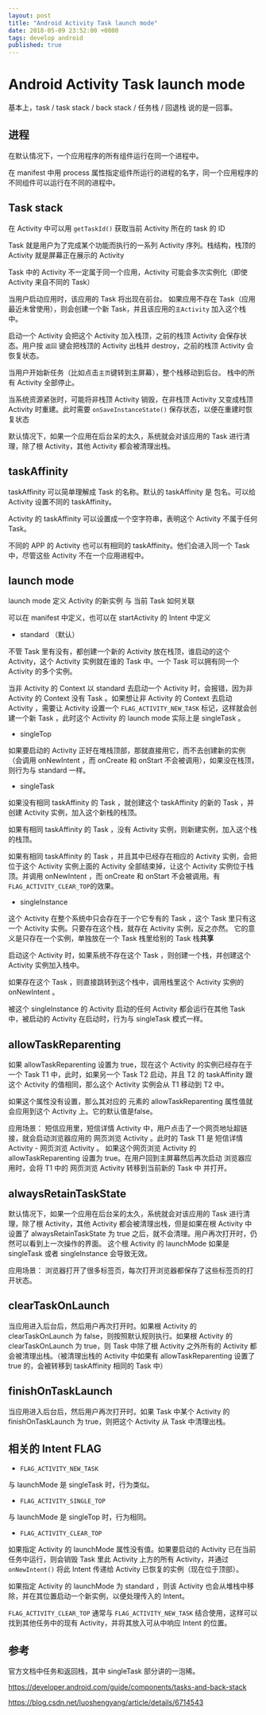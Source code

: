 ```yaml
---
layout: post
title: "Android Activity Task launch mode"
date: 2018-05-09 23:52:00 +0800
tags: develop android
published: true
---
```

# Android Activity Task launch mode

基本上，task / task stack / back stack / 任务栈 / 回退栈 说的是一回事。

## 进程

在默认情况下，一个应用程序的所有组件运行在同一个进程中。

在 manifest 中用 process 属性指定组件所运行的进程的名字，同一个应用程序的不同组件可以运行在不同的进程中。

## Task stack

在 Activity 中可以用 `getTaskId()` 获取当前 Activity 所在的 task 的 ID 

Task 就是用户为了完成某个功能而执行的一系列 Activity 序列。栈结构，栈顶的 Activity 就是屏幕正在展示的 Activity

Task 中的 Activity 不一定属于同一个应用，Activity 可能会多次实例化（即使 Activity 来自不同的 Task）

当用户启动应用时，该应用的 Task 将出现在前台。 如果应用不存在 Task（应用最近未曾使用），则会创建一个新 Task，并且该应用的`主Activity` 加入这个栈中。

启动一个 Activity 会把这个 Activity 加入栈顶，之前的栈顶 Activity 会保存状态。用户按 `返回` 键会把栈顶的 Activity 出栈并 destroy，之前的栈顶 Activity 会恢复状态。 

当用户开始新任务（比如点击`主页`键转到主屏幕），整个栈移动到后台。 栈中的所有 Activity 全部停止。

当系统资源紧张时，可能将非栈顶 Activity 销毁，在非栈顶 Activity 又变成栈顶 Activity 时重建。此时需要 `onSaveInstanceState()` 保存状态，以便在重建时恢复状态

默认情况下，如果一个应用在后台呆的太久，系统就会对该应用的 Task 进行清理，除了根 Activity，其他 Activity 都会被清理出栈。

## taskAffinity

taskAffinity 可以简单理解成 Task 的名称。默认的 taskAffinity 是 包名。可以给 Activity 设置不同的 taskAffinity。

Activity 的 taskAffinity 可以设置成一个空字符串，表明这个 Activity 不属于任何 Task。

不同的 APP 的 Activity 也可以有相同的 taskAffinity。他们会进入同一个 Task 中，尽管这些 Activity 不在一个应用进程中。

## launch mode

 launch mode 定义 Activity 的新实例 与 当前 Task 如何关联

可以在 manifest 中定义，也可以在 startActivity 的 Intent 中定义

- standard （默认）

不管 Task 里有没有，都创建一个新的 Activity 放在栈顶，谁启动的这个 Activity，这个 Activity 实例就在谁的 Task 中。一个 Task 可以拥有同一个 Activity 的多个实例。

当非 Activity 的 Context 以 standard 去启动一个 Activity 时，会报错，因为非 Activity 的 Context 没有 Task 。如果想让非 Activity 的 Context 去启动 Activity ，需要让 Activity 设置一个 `FLAG_ACTIVITY_NEW_TASK` 标记，这样就会创建一个新 Task ，此时这个 Activity 的 launch mode 实际上是 singleTask 。

- singleTop

如果要启动的 Activity 正好在堆栈顶部，那就直接用它，而不去创建新的实例（会调用 onNewIntent ，而 onCreate 和 onStart 不会被调用），如果没在栈顶，则行为与 standard 一样。

- singleTask

如果没有相同 taskAffinity 的 Task ，就创建这个 taskAffinity 的新的 Task ，并创建 Activity 实例，加入这个新栈的栈顶。

如果有相同 taskAffinity 的 Task ，没有 Activity 实例，则新建实例，加入这个栈的栈顶。

如果有相同 taskAffinity 的 Task ，并且其中已经存在相应的 Activity 实例，会把位于这个 Activity 实例上面的 Activity 全部结束掉，让这个 Activity 实例位于栈顶。并调用 onNewIntent ，而 onCreate 和 onStart 不会被调用。有`FLAG_ACTIVITY_CLEAR_TOP`的效果。

- singleInstance

这个 Activity 在整个系统中只会存在于一个它专有的 Task ，这个 Task 里只有这一个 Activity 实例。只要存在这个栈，就存在 Activity 实例，反之亦然。
它的意义是只存在一个实例，单独放在一个 Task 栈里给别的 Task 栈**共享**

启动这个 Activity 时，如果系统不存在这个 Task ，则创建一个栈，并创建这个 Activity 实例加入栈中。

如果存在这个 Task ，则直接跳转到这个栈中，调用栈里这个 Activity 实例的 onNewIntent 。 

被这个 singleInstance 的 Activity 启动的任何 Activity 都会运行在其他 Task 中，被启动的 Activity 在启动时，行为与 singleTask 模式一样。

## allowTaskReparenting

如果 allowTaskReparenting 设置为 true，现在这个 Activity 的实例已经存在于一个 Task  T1 中，此时，如果另一个 Task  T2 启动，并且 T2 的 taskAffinity 跟这个 Activity 的值相同，那么这个 Activity 实例会从 T1 移动到 T2 中。
 
如果这个属性没有设置，那么其对应的 <application> 元素的 allowTaskReparenting 属性值就会应用到这个 Activity 上。它的默认值是false。

应用场景：
短信应用里，短信详情 Activity 中，用户点击了一个网页地址超链接，就会启动浏览器应用的 网页浏览 Activity 。此时的 Task  T1 是 短信详情 Activity - 网页浏览 Activity 。
如果这个网页浏览 Activity  的 allowTaskReparenting 设置为 true。在用户回到主屏幕然后再次启动 浏览器应用时，会将 T1 中的 网页浏览 Activity 转移到当前新的 Task 中 并打开。

## alwaysRetainTaskState

默认情况下，如果一个应用在后台呆的太久，系统就会对该应用的 Task 进行清理，除了根 Activity，其他 Activity 都会被清理出栈，但是如果在根 Activity 中设置了 alwaysRetainTaskState 为 true 之后，就不会清理。用户再次打开时，仍然可以看到上一次操作的界面。 
这个根 Activity 的 launchMode 如果是 singleTask 或者 singleInstance 会导致无效。

应用场景：
浏览器打开了很多标签页，每次打开浏览器都保存了这些标签页的打开状态。 

## clearTaskOnLaunch

当应用进入后台后，然后用户再次打开时。如果根 Activity 的 clearTaskOnLaunch 为 false，则按照默认规则执行。如果根 Activity 的 clearTaskOnLaunch 为 true，则 Task 中除了根 Activity 之外所有的 Activity 都会被清理出栈。（被清理出栈的 Activity 中如果有 allowTaskReparenting 设置了 true 的，会被转移到 taskAffinity 相同的 Task 中）

## finishOnTaskLaunch

当应用进入后台后，然后用户再次打开时。如果 Task 中某个 Activity 的 finishOnTaskLaunch 为 true，则把这个 Activity 从 Task 中清理出栈。


## 相关的 Intent FLAG

- `FLAG_ACTIVITY_NEW_TASK`

与 launchMode 是 singleTask 时，行为类似。

- `FLAG_ACTIVITY_SINGLE_TOP`

与 launchMode 是 singleTop 时，行为相同。

- `FLAG_ACTIVITY_CLEAR_TOP`

如果指定 Activity 的 launchMode 属性没有值。如果要启动的 Activity 已在当前任务中运行，则会销毁 Task 里此 Activity 上方的所有 Activity，并通过 `onNewIntent()` 将此 Intent 传递给 Activity 已恢复的实例（现在位于顶部）。

如果指定 Activity 的 launchMode 为 standard ，则该 Activity 也会从堆栈中移除，并在其位置启动一个新实例，以便处理传入的 Intent。

`FLAG_ACTIVITY_CLEAR_TOP` 通常与 `FLAG_ACTIVITY_NEW_TASK` 结合使用，这样可以找到其他任务中的现有 Activity，并将其放入可从中响应 Intent 的位置。


## 参考

官方文档中任务和返回栈，其中 singleTask 部分讲的一泡稀。

<https://developer.android.com/guide/components/tasks-and-back-stack>

<https://blog.csdn.net/luoshengyang/article/details/6714543>

